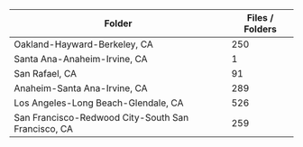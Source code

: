 | Folder                                             |   Files / Folders |
|----------------------------------------------------|-------------------|
| Oakland-Hayward-Berkeley, CA                       |               250 |
| Santa Ana-Anaheim-Irvine, CA                       |                 1 |
| San Rafael, CA                                     |                91 |
| Anaheim-Santa Ana-Irvine, CA                       |               289 |
| Los Angeles-Long Beach-Glendale, CA                |               526 |
| San Francisco-Redwood City-South San Francisco, CA |               259 |